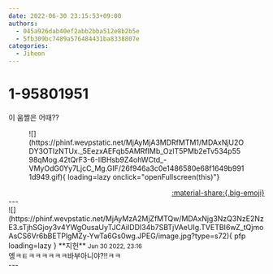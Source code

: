```yaml
---
date: 2022-06-30 23:15:53+09:00
authors:
  - 045a926dab40ef2abb2bba512e8b2b5e
  - 5fb309bc7489a576484431ba8338807e
categories:
  - Jiheon
---
```


# 1-95801951

<div class="post-container" markdown="1">
<div class="content-container md-sidebar__scrollwrap" markdown="1">

이 움짤은 어때??
<figure markdown="1">
![](https://phinf.wevpstatic.net/MjAyMjA3MDRfMTM1/MDAxNjU2ODY3OTIzNTUx._5EezxAEFqb5AMRfIMb_OzlT5PMb2eTv534p5598qMog.42tQrF3-6-IlBHsb9Z4ohWCtd_-VMyOdG0Yy7LjcC_Mg.GIF/26f946a3c0e1486580e68f1649b9911d949.gif){ loading=lazy onclick="openFullscreen(this)"}
</figure>


</div>
</div>

<div style="text-align: right;" markdown="1">
<a href="https://weverse.io/fromis9/fanpost/1-95801951" style="text-align: right;">:material-share:{.big-emoji}</a>
</div>
---

<div class="comments-container md-sidebar__scrollwrap" markdown="1">
<div class="comment" markdown="1">
<div class='id-container' markdown="1">
![](https://phinf.wevpstatic.net/MjAyMzA2MjZfMTQw/MDAxNjg3NzQ3NzE2NzE3.sTjhSGjoy3v4YWgOusaUyTJCAiIDDI34b7SBTjVAeUIg.TVETBI6wZ_tQjmoAsCS6Vr6bBETPlgMZy-YwTa6Gs0wg.JPEG/image.jpg?type=s72){ pfp loading=lazy }
**<span class="artist">지헌</span>** <small>Jun 30 2022, 23:16</small><br>
</div>
<div class='comment-body' markdown="1">
엥ㅋㅌㅋㅋㅋㅋㅋㅋ바부아니야?!!ㅋㅋ
</div>
</div>
</div>
---
